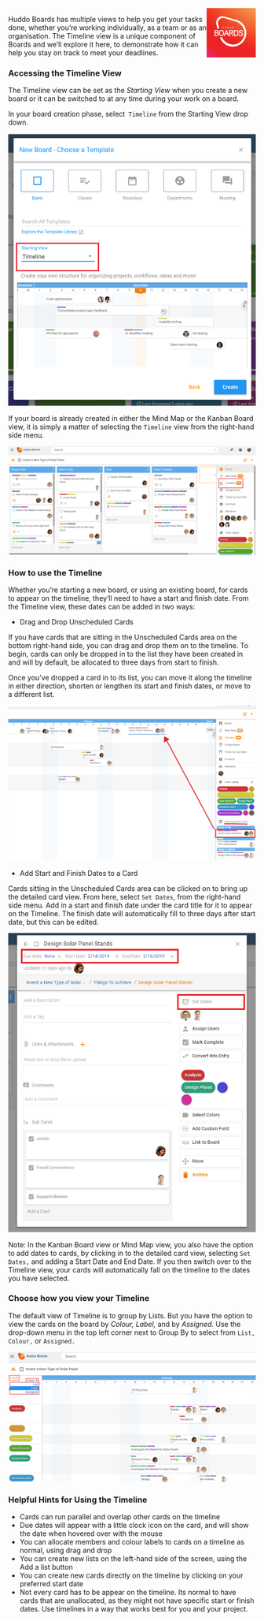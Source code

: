 <img style="float: right" src="/assets/images/boards-logo.jpg" height="100" alt="My Boards" />

Huddo Boards has multiple views to help you get your tasks done, whether you’re working individually, as a team or as an organisation. The Timeline view is a unique component of Boards and we’ll explore it here, to demonstrate how it can help you stay on track to meet your deadlines.

### Accessing the Timeline View

The Timeline view can be set as the *Starting View* when you create a new board or it can be switched to at any time during your work on a board.

In your board creation phase, select` Timeline` from the Starting View drop down.

![](/assets/boards/timeline1.png)


If your board is already created in either the Mind Map or the Kanban Board view, it is simply a matter of selecting the `Timeline` view from the right-hand side menu.

![](/assets/boards/timeline2.png)

### How to use the Timeline

Whether you’re starting a new board, or using an existing board, for cards to appear on the timeline, they’ll need to have a start and finish date. From the Timeline view, these dates can be added in two ways:

* Drag and Drop Unscheduled Cards

If you have cards that are sitting in the Unscheduled Cards area on the bottom right-hand side, you can drag and drop them on to the timeline. To begin, cards can only be dropped in to the list they have been created in and will by default, be allocated to three days from start to finish.

Once you’ve dropped a card in to its list, you can move it along the timeline in either direction, shorten or lengthen its start and finish dates, or move to a different list.

![](/assets/boards/timeline3.png)

* Add Start and Finish Dates to a Card

Cards sitting in the Unscheduled Cards area can be clicked on to bring up the detailed card view. From here, select `Set Dates`, from the right-hand side menu. Add in a start and finish date under the card title for it to appear on the Timeline. The finish date will automatically fill to three days after start date, but this can be edited.  

![](/assets/boards/timeline4.png)

Note: In the Kanban Board view or Mind Map view, you also have the option to add dates to cards, by clicking in to the detailed card view, selecting `Set Dates,` and adding a Start Date and End Date.  If you then switch over to the Timeline view, your cards will automatically fall on the timeline to the dates you have selected.

### Choose how you view your Timeline

The default view of Timeline is to group by Lists. But you have the option to view the cards on the board by *Colour, Label,* and by *Assigned.* Use the drop-down menu in the top left corner next to Group By to select from `List,` `Colour,` or `Assigned.`

![](/assets/boards/timeline5.png)

### Helpful Hints for Using the Timeline
* Cards can run parallel and overlap other cards on the timeline
*	Due dates will appear with a little clock icon on the card, and will show the date when hovered over with the mouse
*	You can allocate members and colour labels to cards on a timeline as normal, using drag and drop
*	You can create new lists on the left-hand side of the screen, using the Add a list button
*	You can create new cards directly on the timeline by clicking on your preferred start date
*	Not every card has to be appear on the timeline. Its normal to have cards that are unallocated, as they might not have specific start or finish dates. Use timelines in a way that works best   for you and your project.

